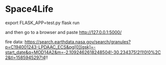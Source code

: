 # Space4Life

export FLASK_APP=test.py
flask run

and then go to a browser and paste http://127.0.0.1:5000/

fire data: https://search.earthdata.nasa.gov/search/granules?p=C194001243-LPDAAC_ECS&pg[0][gsk]=-start_date&q=MOD14A2&m=-2.1092462618248504!-30.234375!2!1!0!0%2C2&tl=1585945297!4!!
